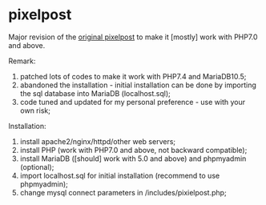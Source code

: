 # pixelpost
Major revision of the <a href="https://github.com/pixelpost/pixelpost">original pixelpost</a> to make it [mostly] work with PHP7.0 and above.

Remark:
1. patched lots of codes to make it work with PHP7.4 and MariaDB10.5;
2. abandoned the installation - initial installation can be done by importing the sql database into MariaDB (localhost.sql);
3. code tuned and updated for my personal preference - use with your own risk;

Installation:
1. install apache2/nginx/httpd/other web servers;
2. install PHP (work with PHP7.0 and above, not backward compatible);
3. install MariaDB ([should] work with 5.0 and above) and phpmyadmin (optional);
4. import localhost.sql for initial installation (recommend to use phpmyadmin);
5. change mysql connect parameters in /includes/pixielpost.php;
